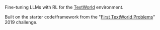 Fine-tuning LLMs with RL for the [TextWorld](https://www.microsoft.com/en-us/research/project/textworld/) environment.

Built on the starter code/framework from the "[First TextWorld Problems](https://competitions.codalab.org/competitions/21557)" 2019 challenge.
